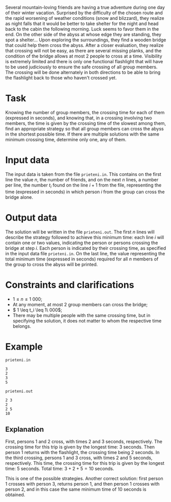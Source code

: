 Several mountain-loving friends are having a true adventure during one day of their winter vacation. Surprised by the difficulty of the chosen route and the rapid worsening of weather conditions (snow and blizzard), they realize as night falls that it would be better to take shelter for the night and head back to the cabin the following morning. Luck seems to favor them in the end. On the other side of the abyss at whose edge they are standing, they spot a shelter... Upon exploring the surroundings, they find a wooden bridge that could help them cross the abyss. After a closer evaluation, they realize that crossing will not be easy, as there are several missing planks, and the condition of the bridge allows at most 2 people to cross at a time. Visibility is extremely limited and there is only one functional flashlight that will have to be used judiciously to ensure the safe crossing of all group members. The crossing will be done alternately in both directions to be able to bring the flashlight back to those who haven't crossed yet.

# Task

Knowing the number of group members, the crossing time for each of them (expressed in seconds), and knowing that, in a crossing involving two members, the time is given by the crossing time of the slowest among them, find an appropriate strategy so that all group members can cross the abyss in the shortest possible time. If there are multiple solutions with the same minimum crossing time, determine only one, any of them.

# Input data

The input data is taken from the file `prieteni.in`. This contains on the first line the value $n$, the number of friends, and on the next $n$ lines, a number per line, the number $t_i$ found on the line $i+1$ from the file, representing the time (expressed in seconds) in which person $i$ from the group can cross the bridge alone.

# Output data

The solution will be written in the file `prieteni.out`. The first $n$ lines will describe the strategy followed to achieve this minimum time: each line $i$ will contain one or two values, indicating the person or persons crossing the bridge at step $i$. Each person is indicated by their crossing time, as specified in the input data file `prieteni.in`. 
On the last line, the value representing the total minimum time (expressed in seconds) required for all $n$ members of the group to cross the abyss will be printed.

# Constraints and clarifications

* $1 \leq n \leq 1\ 000$;
* At any moment, at most $2$ group members can cross the bridge;
* $ 1 \leq  t_i  \leq 1\ 000$;
* There may be multiple people with the same crossing time, but in specifying the solution, it does not matter to whom the respective time belongs.

# Example

`prieteni.in`
```
3
2
3
5
```

`prieteni.out`
```
2 3
2
2 5
10
```

## Explanation

First, persons $1$ and $2$ cross, with times $2$ and $3$ seconds, respectively. The crossing time for this trip is given by the longest time: $3$ seconds. Then person $1$ returns with the flashlight, the crossing time being $2$ seconds. In the third crossing, persons $1$ and $3$ cross, with times $2$ and $5$ seconds, respectively. This time, the crossing time for this trip is given by the longest time: $5$ seconds. Total time: $3+2+5=10$ seconds.

This is one of the possible strategies. Another correct solution: first person $1$ crosses with person $3$, returns person $1$, and then person $1$ crosses with person $2$, and in this case the same minimum time of $10$ seconds is obtained.